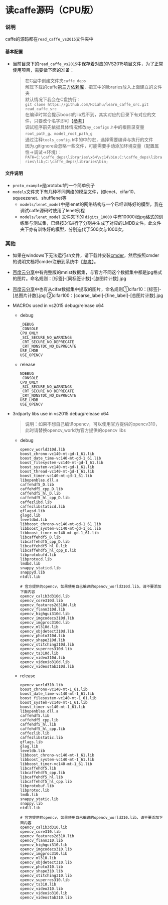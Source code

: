 读caffe源码（CPU版）
==========================================
### 说明

caffe的源码都在`read_caffe_vs2015`文件夹中  

#### 基本配置
*	当前目录下的`read_caffe_vs2015`中保存着对应的VS2015项目文件，为了正常使用项目，需要做下面的准备：
	> 在C盘中创建文件夹`caffe_deps`  
	> 解压下载的caffe[第三方依赖库][5]，把其中的libraries放入上面建立的文件夹   
	> 默认情况下我会在C盘执行：   
	> `git clone https://github.com/HJiahu/learn_caffe_src.git  read_caffe_src`  
	> 在编译时常会提示boost的lib找不到，其实对应的目录下有对应的文件，只要改个名字即可【[参考][0]】   
	> 调试程序前先依据具体情况修改`my_configs.h`中的根目录变量`root_path_g`、`model_root_path_g`  
	> 通过注释`tools_config.h`中的中的宏，选择需要编译与执行的文件   
	> 因为.gitignore会忽略一些文件，可能需要手动添加环境变量（配置属性->调试->环境）：`PATH=C:\caffe_deps\libraries\x64\vc14\bin;C:\caffe_deps\libraries\lib;C:\caffe_deps\libraries\bin;`

#### 文件说明
*	`proto_example`是protobuf的一个简单例子
*	`models`文件夹下有几种不同网络的模型文件，如lenet、cifar10、squeezenet、shufflenet等
	*	`models/lenet_model`中是lenet的网络结构与一个已经训练好的模型，我在调试caffe源码时使用了lenet例程
	*	`models/lenet_model` 文件夹下的 `digits_10000` 中有10000张jpg格式的训练集与测试集，已经按3:1进行了分割并生成了对应的LMDB文件。此文件夹下亦有训练好的模型，分别迭代了500次与1000次。

### 其他
*	如果在windows下无法运行sh文件，请下载并安装[cmder][1]，然后按照cmder的说明文档将cmder注册到系统中【[参考][2]】。
*	[百度云分享][3]中有完整版的mnist数据集，与官方不同这个数据集中都是jpg格式的图片。命名规则：[标签]-[同标签计数]-[总图片计数].jpg
*	[百度云分享][4]中也有从cifar数据集中提取的图片，命名规则①cifar10：[标签]-[总图片计数].jpg ②cifar100：[coarse_label]-[fine_label]-[总图片计数].jpg
*	MACROs used in vs2015 debug/release x64 
	*	debug

			_DEBUG
			_CONSOLE
			CPU_ONLY
			_SCL_SECURE_NO_WARNINGS
			_CRT_SECURE_NO_DEPRECATE
			_CRT_NONSTDC_NO_DEPRECATE
			USE_LMDB
			USE_OPENCV

	*	release

			NDEBUG
			_CONSOLE
			CPU_ONLY
			_SCL_SECURE_NO_WARNINGS
			_CRT_SECURE_NO_DEPRECATE
			_CRT_NONSTDC_NO_DEPRECATE
			USE_LMDB
			USE_OPENCV

*	3rdparty libs use in vs2015 debug/release x64
	
	> 说明：如果不想自己编译opencv，可以使用官方提供的opencv310，此时请替换opencv_world为官方提供的opencv libs
	*	debug

			opencv_world310d.lib
			boost_chrono-vc140-mt-gd-1_61.lib
			boost_date_time-vc140-mt-gd-1_61.lib
			boost_filesystem-vc140-mt-gd-1_61.lib
			boost_system-vc140-mt-gd-1_61.lib
			boost_thread-vc140-mt-gd-1_61.lib
			boost_timer-vc140-mt-gd-1_61.lib
			libopenblas.dll.a
			caffehdf5_D.lib
			caffehdf5_cpp_D.lib
			caffehdf5_hl_D.lib
			caffehdf5_hl_cpp_D.lib
			caffezlibd.lib
			caffezlibstaticd.lib
			gflagsd.lib
			glogd.lib
			leveldbd.lib
			libboost_chrono-vc140-mt-gd-1_61.lib
			libboost_system-vc140-mt-gd-1_61.lib
			libboost_timer-vc140-mt-gd-1_61.lib
			libcaffehdf5_D.lib
			libcaffehdf5_cpp_D.lib
			libcaffehdf5_hl_D.lib
			libcaffehdf5_hl_cpp_D.lib
			libprotobufd.lib
			libprotocd.lib
			lmdbd.lib
			snappy_staticd.lib
			snappyd.lib
			ntdll.lib
			
			# 官方提供的opencv，如果使用自己编译的opencv_world310d.lib，请不要添加下面内容
			opencv_calib3d310d.lib
			opencv_core310d.lib
			opencv_features2d310d.lib
			opencv_flann310d.lib
			opencv_highgui310d.lib
			opencv_imgcodecs310d.lib
			opencv_imgproc310d.lib
			opencv_ml310d.lib
			opencv_objdetect310d.lib
			opencv_photo310d.lib
			opencv_shape310d.lib
			opencv_stitching310d.lib
			opencv_superres310d.lib
			opencv_ts310d.lib
			opencv_video310d.lib
			opencv_videoio310d.lib
			opencv_videostab310d.lib

	*	release	

			opencv_world310.lib
			boost_chrono-vc140-mt-1_61.lib
			boost_date_time-vc140-mt-1_61.lib
			boost_filesystem-vc140-mt-1_61.lib
			boost_system-vc140-mt-1_61.lib
			boost_timer-vc140-mt-1_61.lib
			libopenblas.dll.a
			caffehdf5.lib
			caffehdf5_cpp.lib
			caffehdf5_hl.lib
			caffehdf5_hl_cpp.lib
			caffezlib.lib
			caffezlibstatic.lib
			gflags.lib
			glog.lib
			leveldb.lib
			libboost_chrono-vc140-mt-1_61.lib
			libboost_system-vc140-mt-1_61.lib
			libboost_timer-vc140-mt-1_61.lib
			libcaffehdf5.lib
			libcaffehdf5_cpp.lib
			libcaffehdf5_hl.lib
			libcaffehdf5_hl_cpp.lib
			libprotobuf.lib
			libprotoc.lib
			lmdb.lib
			snappy_static.lib
			snappy.lib
			ntdll.lib

			# 官方提供的opencv，如果使用自己编译的opencv_world310.lib，请不要添加下面内容
			opencv_calib3d310.lib
			opencv_core310.lib
			opencv_features2d310.lib
			opencv_flann310.lib
			opencv_highgui310.lib
			opencv_imgcodecs310.lib
			opencv_imgproc310.lib
			opencv_ml310.lib
			opencv_objdetect310.lib
			opencv_photo310.lib
			opencv_shape310.lib
			opencv_stitching310.lib
			opencv_superres310.lib
			opencv_ts310.lib
			opencv_video310.lib
			opencv_videoio310.lib
			opencv_videostab310.lib
	

















[0]:http://www.cnblogs.com/jiahu-Blog/p/6423962.html
[1]:http://cmder.net/
[2]:https://segmentfault.com/a/1190000004408436
[3]:http://pan.baidu.com/s/1boR8seb
[4]:https://pan.baidu.com/s/1c2tXlss
[5]:https://pan.baidu.com/s/1ht0t3Li